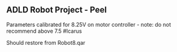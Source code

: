 ## ADLD Robot Project - Peel


Parameters calibrated for 8.25V on motor controller - note: do not recommend above 7.5 #Icarus

Should restore from Robot8.qar
